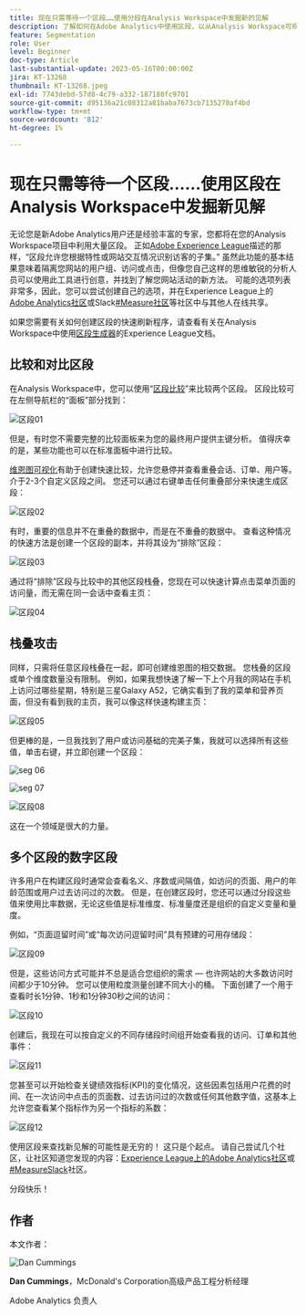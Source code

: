 ```yaml
---
title: 现在只需等待一个区段……使用分段在Analysis Workspace中发掘新的见解
description: 了解如何在Adobe Analytics中使用区段，以从Analysis Workspace可视化图表和自由格式表中发现新的见解。
feature: Segmentation
role: User
level: Beginner
doc-type: Article
last-substantial-update: 2023-05-16T00:00:00Z
jira: KT-13268
thumbnail: KT-13268.jpeg
exl-id: 7743debd-57d8-4c79-a332-187180fc9701
source-git-commit: d95136a21c08312a81baba7673cb7135270af4bd
workflow-type: tm+mt
source-wordcount: '812'
ht-degree: 1%

---
```


# 现在只需等待一个区段……使用区段在Analysis Workspace中发掘新见解

无论您是新Adobe Analytics用户还是经验丰富的专家，您都将在您的Analysis Workspace项目中利用大量区段。 正如[Adobe Experience League](https://experienceleague.adobe.com/docs/analytics/components/segmentation/seg-overview.html?lang=en)描述的那样，“区段允许您根据特性或网站交互情况识别访客的子集。” 虽然此功能的基本结果意味着隔离您网站的用户组、访问或点击，但像您自己这样的思维敏锐的分析人员可以使用此工具进行创意，并找到了解您网站活动的新方法。 可能的选项列表非常多，因此，您可以尝试创建自己的选项，并在Experience League上的[Adobe Analytics社区](https://experienceleaguecommunities.adobe.com/t5/adobe-analytics/ct-p/adobe-analytics-community)或Slack[#Measure社区](https://www.measure.chat/)等社区中与其他人在线共享。

如果您需要有关如何创建区段的快速刷新程序，请查看有关在Analysis Workspace中使用[区段生成器](https://experienceleague.adobe.com/docs/analytics/components/segmentation/segmentation-workflow/seg-build.html?lang=en)的Experience League文档。

## 比较和对比区段

在Analysis Workspace中，您可以使用“[区段比较](https://experienceleague.adobe.com/docs/analytics/analyze/analysis-workspace/panels/segment-comparison/segment-comparison.html?lang=zh-Hans)”来比较两个区段。 区段比较可在左侧导航栏的“面板”部分找到：

![区段01](assets/seg01.png)

但是，有时您不需要完整的比较面板来为您的最终用户提供主键分析。 值得庆幸的是，某些功能也可以在标准面板中进行比较。

[维恩图可视化](https://experienceleague.adobe.com/docs/analytics/analyze/analysis-workspace/visualizations/venn.html?lang=zh-Hans)有助于创建快速比较，允许您悬停并查看重叠会话、订单、用户等。 介于2-3个自定义区段之间。 您还可以通过右键单击任何重叠部分来快速生成区段：

![区段02](assets/s02.png)

有时，重要的信息并不在重叠的数据中，而是在不重叠的数据中。 查看这种情况的快速方法是创建一个区段的副本，并将其设为“排除”区段：

![区段03](assets/s03.png)

通过将“排除”区段与比较中的其他区段栈叠，您现在可以快速计算点击菜单页面的访问量，而无需在同一会话中查看主页：

![区段04](assets/s04.png)

## 栈叠攻击

同样，只需将任意区段栈叠在一起，即可创建维恩图的相交数据。 您栈叠的区段或单个维度数量没有限制。 例如，如果我想快速了解一下上个月我的网站在手机上访问过哪些星期，特别是三星Galaxy A52，它确实看到了我的菜单和营养页面，但没有看到我的主页，我可以像这样快速构建主页：

![区段05](assets/s05.png)

但更棒的是，一旦我找到了用户或访问基础的完美子集，我就可以选择所有这些值，单击右键，并立即创建一个区段：

![seg 06](assets/s06.png)

![seg 07](assets/s07.png)

![区段08](assets/s08.png)

这在一个领域是很大的力量。

## 多个区段的数字区段

许多用户在构建区段时通常会查看名义、序数或间隔值，如访问的页面、用户的年龄范围或用户过去访问过的次数。 但是，在创建区段时，您还可以通过分段这些值来使用比率数据，无论这些值是标准维度、标准量度还是组织的自定义变量和量度。

例如，“页面逗留时间”或“每次访问逗留时间”具有预建的可用存储段：

![区段09](assets/s09.png)

但是，这些访问方式可能并不总是适合您组织的需求 — 也许网站的大多数访问时间都少于10分钟。 您可以使用粒度测量创建不同大小的桶。 下面创建了一个用于查看时长1分钟、1秒和1分钟30秒之间的访问：

![区段10](assets/s10.png)

创建后，我现在可以按自定义的不同存储段时间组开始查看我的访问、订单和其他事件：

![区段11](assets/s11.png)

您甚至可以开始检查关键绩效指标(KPI)的变化情况，这些因素包括用户花费的时间、在一次访问中点击的页面数、过去访问过的次数或任何其他数字值，这基本上允许您查看某个指标作为另一个指标的系数：

![区段12](assets/s12.png)

使用区段来查找新见解的可能性是无穷的！ 这只是个起点。 请自己尝试几个社区，让社区知道您发现的内容：[Experience League上的Adobe Analytics社区](https://experienceleaguecommunities.adobe.com/t5/adobe-analytics/ct-p/adobe-analytics-community)或[#MeasureSlack](https://www.measure.chat/)社区。

分段快乐！

## 作者

本文作者：

![Dan Cummings](assets/seg13.png)

**Dan Cummings**，McDonald&#39;s Corporation高级产品工程分析经理

Adobe Analytics 负责人
